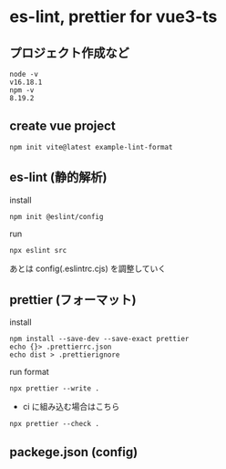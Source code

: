 # es-lint, prettier for vue3-ts

## プロジェクト作成など

```
node -v
v16.18.1
npm -v
8.19.2
```

## create vue project
```
npm init vite@latest example-lint-format
```

## es-lint (静的解析)
install
```
npm init @eslint/config
```
run
```
npx eslint src
```
あとは config(.eslintrc.cjs) を調整していく

## prettier (フォーマット)
install
```
npm install --save-dev --save-exact prettier
echo {}> .prettierrc.json
echo dist > .prettierignore
```

run format
```
npx prettier --write .
```
* ci に組み込む場合はこちら
```
npx prettier --check .
```

## packege.json (config)
```

```